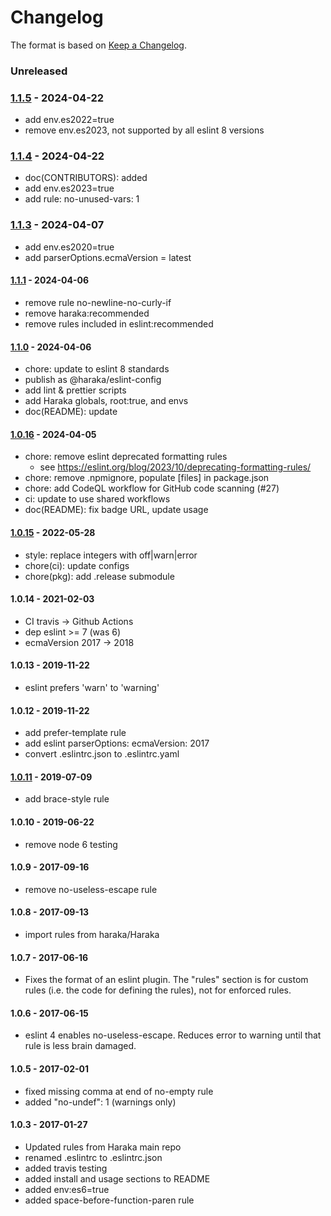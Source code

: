 # Changelog

The format is based on [Keep a Changelog](https://keepachangelog.com/).

### Unreleased

### [1.1.5] - 2024-04-22

- add env.es2022=true
- remove env.es2023, not supported by all eslint 8 versions

### [1.1.4] - 2024-04-22

- doc(CONTRIBUTORS): added
- add env.es2023=true
- add rule: no-unused-vars: 1

### [1.1.3] - 2024-04-07

- add env.es2020=true
- add parserOptions.ecmaVersion = latest

#### [1.1.1] - 2024-04-06

- remove rule no-newline-no-curly-if
- remove haraka:recommended
- remove rules included in eslint:recommended

#### [1.1.0] - 2024-04-06

- chore: update to eslint 8 standards
- publish as @haraka/eslint-config
- add lint & prettier scripts
- add Haraka globals, root:true, and envs
- doc(README): update

#### [1.0.16] - 2024-04-05

- chore: remove eslint deprecated formatting rules
  - see https://eslint.org/blog/2023/10/deprecating-formatting-rules/
- chore: remove .npmignore, populate [files] in package.json
- chore: add CodeQL workflow for GitHub code scanning (#27)
- ci: update to use shared workflows
- doc(README): fix badge URL, update usage

#### [1.0.15] - 2022-05-28

- style: replace integers with off|warn|error
- chore(ci): update configs
- chore(pkg): add .release submodule

#### 1.0.14 - 2021-02-03

- CI travis -> Github Actions
- dep eslint >= 7 (was 6)
- ecmaVersion 2017 -> 2018

#### 1.0.13 - 2019-11-22

- eslint prefers 'warn' to 'warning'

#### 1.0.12 - 2019-11-22

- add prefer-template rule
- add eslint parserOptions: ecmaVersion: 2017
- convert .eslintrc.json to .eslintrc.yaml

#### [1.0.11] - 2019-07-09

- add brace-style rule

#### 1.0.10 - 2019-06-22

- remove node 6 testing

#### 1.0.9 - 2017-09-16

- remove no-useless-escape rule

#### 1.0.8 - 2017-09-13

- import rules from haraka/Haraka

#### 1.0.7 - 2017-06-16

- Fixes the format of an eslint plugin. The "rules" section is for custom
  rules (i.e. the code for defining the rules), not for enforced rules.

#### 1.0.6 - 2017-06-15

- eslint 4 enables no-useless-escape. Reduces error to warning until that rule
  is less brain damaged.

#### 1.0.5 - 2017-02-01

- fixed missing comma at end of no-empty rule
- added "no-undef": 1 (warnings only)

#### 1.0.3 - 2017-01-27

- Updated rules from Haraka main repo
- renamed .eslintrc to .eslintrc.json
- added travis testing
- added install and usage sections to README
- added env:es6=true
- added space-before-function-paren rule

[1.0.11]: https://github.com/haraka/haraka-eslint/releases/tag/1.0.11
[1.0.15]: https://github.com/haraka/haraka-eslint/releases/tag/1.0.15
[1.0.16]: https://github.com/haraka/haraka-eslint/releases/tag/v1.0.16
[1.1.0]: https://github.com/haraka/haraka-eslint/releases/tag/v1.1.0
[1.1.1]: https://github.com/haraka/haraka-eslint/releases/tag/v1.1.1
[1.1.3]: https://github.com/haraka/haraka-eslint/releases/tag/v1.1.3
[1.1.4]: https://github.com/haraka/haraka-eslint/releases/tag/v1.1.4
[1.1.5]: https://github.com/haraka/haraka-eslint/releases/tag/v1.1.5
